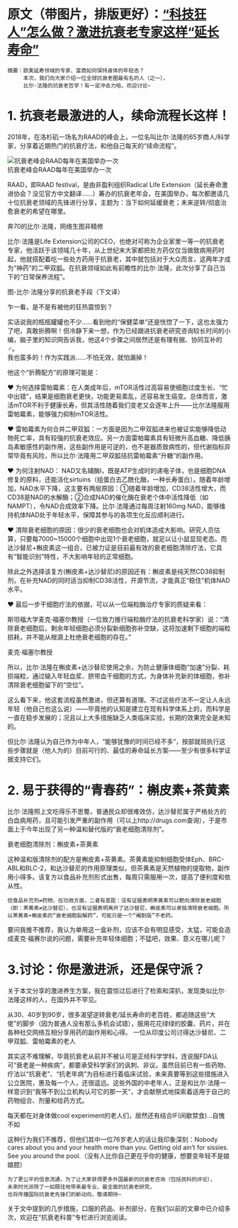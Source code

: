 # 原文（带图片，排版更好）：[“科技狂人”怎么做？激进抗衰老专家这样“延长寿命”](https://zhuanlan.zhihu.com/p/97106423)

    摘要：欧美延寿领域的专家、富商如何保持身体的年轻态？
         本次，我们向大家介绍一位全球抗衰老圈最有名的人（之一），
         比尔·法隆的抗衰老哲学！有一定冲击力哈，欢迎讨论~


# 1. 抗衰老最激进的人，续命流程长这样！   

2018年，在洛杉矶一场名为RAAD的峰会上，一位名叫比尔·法隆的65岁商人/科学家，分享着近期热门的抗衰疗法，和他自己每天的“续命流程”。 

![抗衰老峰会RAAD每年在美国举办一次](https://pic1.zhimg.com/80/v2-f13dc1e01dbc3c6063797172d81aac48_1440w.jpg)  
抗衰老峰会RAAD每年在美国举办一次  

RAAD，即RAAD festival，是由非盈利组织Radical Life Extension（延长寿命激进协会？没见官方中文翻译......）筹办的抗衰老年会，在美国举办，每次都邀请几十位抗衰老领域的先锋进行分享，主题为：当下如何延缓衰老；未来逆转/彻底治愈衰老的希望在哪里。  

奔70的比尔·法隆，网络生图非精修  

比尔·法隆是Life Extension公司的CEO，也绝对可称为企业家里一等一的抗衰老专家，他活跃于该领域几十年，从上世纪末大家都把处方药仅仅当做致病用药时起，他就搭配着吃一些处方药用于抗衰老，其中就包括对于大众而言，这两年才成为“神药”的二甲双胍。在抗衰领域如此有前瞻性的比尔·法隆，此次分享了自己当下的“日常保养流程”。  

图-比尔·法隆分享的抗衰老手段（下文译）  
  
乍一看，是不是有被他的狂热震惊到？  

实话说我的瓶瓶罐罐也不少......看到他的“保健菜单”还是恍惚了一下，这也太强力了吧，真敢折腾啊！但冷静下来一想，作为已经跟进抗衰老研究咨询较长时间的小编，脑子里的知识网告诉我，他这4个步骤之间居然还是有理有据、协同互补的 ‍♂️。  
我也蛮多的！作为实践派......不怕无效，就怕漏掉！   

他这个“折腾配方”的原理可能是：  

❤ 为何选择雷帕霉素：在人类成年后，mTOR活性过高容易使细胞过度生长、“忙中出错”，结果是细胞衰老更快，功能更易紊乱，还容易发生癌变。总体而言，激活mTOR不利于健康长寿，但其活性随着我们变老又会逐年上升——比尔法隆服用雷帕霉素，能够强力抑制mTOR活性。

❤ 雷帕霉素为何合并二甲双胍：一方面是因为二甲双胍进来也被证实能够降低动物死亡率，具有较强的抗衰老效应。另一方面雷帕霉素具有轻微升高血糖、降低胰岛素敏感性的副作用，这些副作用是可逆的，也不是器质致病性的，但代谢指标异常毕竟有风险，所以比尔·法隆用二甲双胍拮抗雷帕霉素“升糖”的副作用。

❤ 为何注射NAD： NAD又名辅酶I，既是ATP生成时的递电子体，也是细胞DNA修复的原料，还能活化sirtuins（组蛋白去乙酰化酶，一种长寿蛋白）。随着年龄增加，NAD水平下降，这主要有两层原因：①随着年龄增加，CD38活性增大，而CD38是NAD的水解酶；②合成NAD的催化酶在衰老个体中活性降低（如NAMPT），令NAD合成效率下降。比尔·法隆通过每周注射160mg NAD，能够维持机体NAD处于年轻水平，保障其参与的各项生化反应顺利进行。

❤ 清除衰老细胞的原因：很少的衰老细胞也会对机体造成大影响。研究人员估算，只要每7000~15000个细胞中出现1个衰老细胞，就足以让小鼠显现老态。而达沙替尼+槲皮素这一组合，已被力证是目前最有效的衰老细胞清除疗法，它具有“智能识别”特性，不大影响年轻的正常细胞。

除此之外选择该复方(槲皮素+达沙替尼)的原因还有：槲皮素是纯天然CD38抑制剂，在补充NAD的同时适当抑制CD38活性，开源节流，才能真正“稳住”机体NAD水平。

❤ 最后一步干细胞疗法的依据，可以从一位端粒酶治疗专家的质疑来看：

斯坦福大学麦克·福塞尔教授（一位致力推行端粒酶疗法的抗衰老科学家）说：“清除衰老细胞后，剩余年轻细胞必须分裂新细胞弥补空缺，这将加速剩下细胞的端粒损耗，并不能从根源上杜绝衰老细胞的存在。”

麦克·福塞尔教授  

所以，比尔·法隆在槲皮素+达沙替尼使用之余，为防止健康体细胞“加速”分裂、耗损端粒，通过输入年轻血浆、脐带血干细胞的方式，为身体补充新的体细胞，弥补清除衰老细胞留下的“空位”。  

这么看下来，他这套流程虽然激进，但还算有道理。不过这些疗法不一定让人永远年轻（他自己也这么说）——毕竟他的认知是建立在现有科学体系上的，而科学是一直在稳步发展的；况且以上大多措施缺乏人类临床实验，长期的效果完全是未知的。

但比尔·法隆认为自己作为中年人，“能够犹豫的时间已经不多”，按部就班执行这些步骤就是（他人为的）目前可行的、最佳的寿命延长方案——至少有很多科学证据支持它们。 

# 2. 易于获得的“青春药”：槲皮素+茶黄素

比尔·法隆照上文吃得乐不思蜀，普通民众却很难效仿，达沙替尼属于严格处方的白血病用药，且可能引发严重的副作用（可以上http://drugs.com查询），于是市面上于今年出现了另一种温和替代版的“衰老细胞清除剂”。  

衰老细胞清除剂：槲皮素+茶黄素  

这种温和版清除剂的配方是槲皮素+茶黄素。茶黄素能抑制细胞受体Eph、BRC-ABL和BLC-2，和达沙替尼的作用原理类似，但茶黄素是天然植物的提取物，副作用小得多。该复方以食品补充剂形式出售，每周只需服用一次，提高了便利度和依从性。  

    但食品补充剂≠药物，在功效方面，二者有差距：没有证据表明茶黄素可以靶向清除衰老细胞（即：茶黄素≠达沙替尼），也没有证据表明离开了达沙替尼，槲皮素可以单独清除衰老细胞。所以茶黄素+槲皮素的“衰老细胞裂解药”，可能只是一个“阉割版”不老药。

要问我推不推荐，我认为单用这一盒补剂，应该不会有明显感受，太猛，可能会造成麦克·福赛尔说的问题，需要补充年轻体细胞；不猛吧，效果、意义在哪儿呢？  

# 3.讨论：你是激进派，还是保守派？  

关于本文分享的激进养生方案，我在震惊过后进行了检索和深扒，发现类似比尔·法隆这样的人，在国外并不罕见。  

从30、40岁到90岁，很多渴望逆转衰老/延长寿命的老百姓，都追随这些“大佬”的脚步（因为普通人没有那么多机会试错），服用花花绿绿的胶囊、药片，并在各种社交网络互相分享用药的副作用和心得。
一位从印度公司讨得达沙替尼、二甲双胍、雷帕霉素的老人  

其实这不难理解，毕竟抗衰老从前并不被认可是正经科学学科，连说服FDA认可“衰老是一种疾病”，都要承受科学家们的讽刺、非议。虽然目前已有一些药物、疗法以“抗衰老”、“抗老年病”为目标进行着临床试验，未来真要等到这些措施进入公立医院，惠及每一个人，还很遥远。这些外国的中老年人，正是和比尔·法隆一样意识到“我等不到公立机构认可它的那一天”，才会献祭式地探索着适用于自己的药物组合、剂量和给药方式。  

每天都在对身体做cool experiment的老人们，居然还有结合IF(间歇禁食)...自愧不如  

这种行为我们不推荐，但他们其中一位76岁老人的话让我印象深刻：Nobody cares about you and your health more than you. Getting old ain’t for sissies. See you around the pool.（没有人比你自己更在乎你的健康，想要变年轻不是娘娘腔）  

    为了更公平的信息流通，为了让大家获得更多外国最新的抗衰老咨询（包括民科的评论），
    未来时光派除了一如既往地带来最专业、最全面的抗衰老研究，
    也将传播国际抗衰老先锋们的新动向，敬请期待~

关于文中提到的几步措施，口服的药品、补剂部分，在我们以前的文章中已介绍多次，欢迎在“抗衰老科普”专栏进行浏览阅读。 

